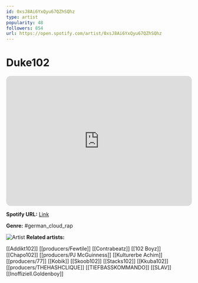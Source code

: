 ```yaml
---
id: 0xsJ8Ai6YxQyu67QZhSQhz
type: artist
popularity: 48
followers: 854
url: https://open.spotify.com/artist/0xsJ8Ai6YxQyu67QZhSQhz
---
```

# Duke102

<iframe style="border-radius:12px" src="https://open.spotify.com/embed/artist/0xsJ8Ai6YxQyu67QZhSQhz" width="100%" height="352" frameBorder="0" allowfullscreen="" allow="autoplay; clipboard-write; encrypted-media; fullscreen; picture-in-picture" loading="lazy"></iframe>

**Spotify URL:** [Link](https://open.spotify.com/artist/0xsJ8Ai6YxQyu67QZhSQhz)

**Genre:**  #german_cloud_rap

![Artist](https://i.scdn.co/image/ab6761610000e5eb66d52f67247bdab9ae0c95ac)
**Related artists:**

[[Addikt102]]
[[producers/Fewtile]]
[[Contrabeatz]]
[[102 Boyz]]
[[Chapo102]]
[[producers/PJ McGuinness]]
[[Kulturerbe Achim]]
[[producers/77]]
[[Kobik]]
[[Skoob102]]
[[Stacks102]]
[[Kkuba102]]
[[producers/THEHASHCLIQUE]]
[[TIEFBASSKOMMANDO]]
[[SLAV]]
[[Inoffiziell.Goldenboy]]

